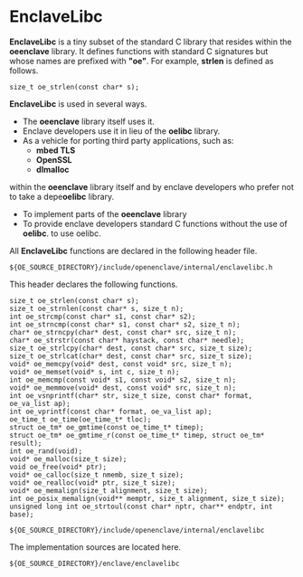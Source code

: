 EnclaveLibc
===========

**EnclaveLibc** is a tiny subset of the standard C library that resides within
the **oeenclave** library. It defines functions with standard C signatures but 
whose names are prefixed with **"oe"**. For example, **strlen** is defined as 
follows.

```
size_t oe_strlen(const char* s);
```

**EnclaveLibc** is used in several ways.

- The **oeenclave** library itself uses it.
- Enclave developers use it in lieu of the **oelibc** library.
- As a vehicle for porting third party applications, such as:
    - **mbed TLS** 
    - **OpenSSL**
    - **dlmalloc**

within the **oeenclave** library itself and by enclave
developers who prefer not to take a depe**oelibc** library.

- To implement parts of the **oeenclave** library
- To provide enclave developers standard C functions without the use of **oelibc**.
  to use oelibc.

All **EnclaveLibc** functions are declared in the following header file.

```
${OE_SOURCE_DIRECTORY}/include/openenclave/internal/enclavelibc.h
```

This header declares the following functions.

```
size_t oe_strlen(const char* s);
size_t oe_strnlen(const char* s, size_t n);
int oe_strcmp(const char* s1, const char* s2);
int oe_strncmp(const char* s1, const char* s2, size_t n);
char* oe_strncpy(char* dest, const char* src, size_t n);
char* oe_strstr(const char* haystack, const char* needle);
size_t oe_strlcpy(char* dest, const char* src, size_t size);
size_t oe_strlcat(char* dest, const char* src, size_t size);
void* oe_memcpy(void* dest, const void* src, size_t n);
void* oe_memset(void* s, int c, size_t n);
int oe_memcmp(const void* s1, const void* s2, size_t n);
void* oe_memmove(void* dest, const void* src, size_t n);
int oe_vsnprintf(char* str, size_t size, const char* format, oe_va_list ap);
int oe_vprintf(const char* format, oe_va_list ap);
oe_time_t oe_time(oe_time_t* tloc);
struct oe_tm* oe_gmtime(const oe_time_t* timep);
struct oe_tm* oe_gmtime_r(const oe_time_t* timep, struct oe_tm* result);
int oe_rand(void);
void* oe_malloc(size_t size);
void oe_free(void* ptr);
void* oe_calloc(size_t nmemb, size_t size);
void* oe_realloc(void* ptr, size_t size);
void* oe_memalign(size_t alignment, size_t size);
int oe_posix_memalign(void** memptr, size_t alignment, size_t size);
unsigned long int oe_strtoul(const char* nptr, char** endptr, int base);
```




```
${OE_SOURCE_DIRECTORY}/include/openenclave/internal/enclavelibc
```

The implementation sources are located here.

```
${OE_SOURCE_DIRECTORY}/enclave/enclavelibc
```


